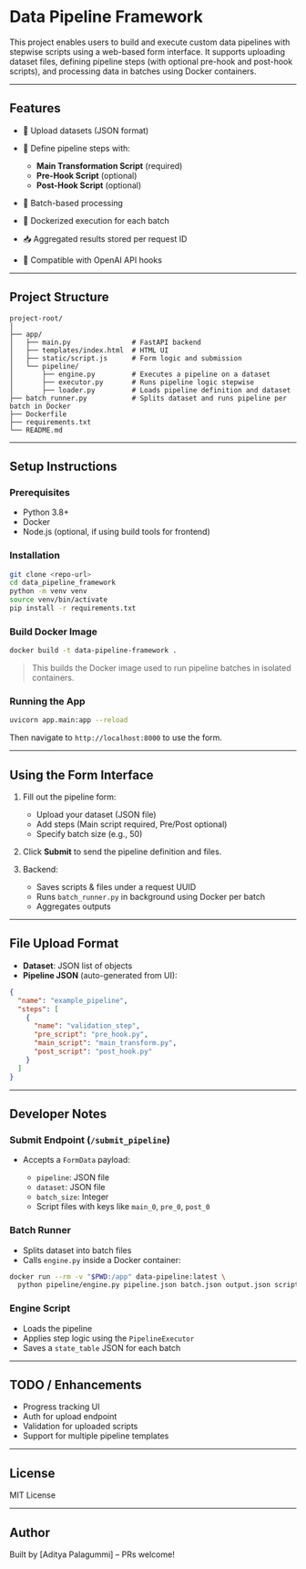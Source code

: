 # Data Pipeline Framework

This project enables users to build and execute custom data pipelines with stepwise scripts using a web-based form interface. It supports uploading dataset files, defining pipeline steps (with optional pre-hook and post-hook scripts), and processing data in batches using Docker containers.

---

## Features

* 📄 Upload datasets (JSON format)
* 🧩 Define pipeline steps with:

  * **Main Transformation Script** (required)
  * **Pre-Hook Script** (optional)
  * **Post-Hook Script** (optional)
* 🔄 Batch-based processing
* 🐳 Dockerized execution for each batch
* 📥 Aggregated results stored per request ID
* 🧠 Compatible with OpenAI API hooks

---

## Project Structure

```
project-root/
│
├── app/
│   ├── main.py               # FastAPI backend
│   ├── templates/index.html  # HTML UI
│   ├── static/script.js      # Form logic and submission
│   └── pipeline/
│       ├── engine.py         # Executes a pipeline on a dataset
│       ├── executor.py       # Runs pipeline logic stepwise
│       ├── loader.py         # Loads pipeline definition and dataset
├── batch_runner.py           # Splits dataset and runs pipeline per batch in Docker
├── Dockerfile
├── requirements.txt
└── README.md
```

---

## Setup Instructions

### Prerequisites

* Python 3.8+
* Docker
* Node.js (optional, if using build tools for frontend)

### Installation

```bash
git clone <repo-url>
cd data_pipeline_framework
python -m venv venv
source venv/bin/activate
pip install -r requirements.txt
```

### Build Docker Image

```bash
docker build -t data-pipeline-framework .
```

> This builds the Docker image used to run pipeline batches in isolated containers.

### Running the App

```bash
uvicorn app.main:app --reload
```

Then navigate to `http://localhost:8000` to use the form.

---

## Using the Form Interface

1. Fill out the pipeline form:

   * Upload your dataset (JSON file)
   * Add steps (Main script required, Pre/Post optional)
   * Specify batch size (e.g., 50)
2. Click **Submit** to send the pipeline definition and files.
3. Backend:

   * Saves scripts & files under a request UUID
   * Runs `batch_runner.py` in background using Docker per batch
   * Aggregates outputs

---

## File Upload Format

* **Dataset**: JSON list of objects
* **Pipeline JSON** (auto-generated from UI):

```json
{
  "name": "example_pipeline",
  "steps": [
    {
      "name": "validation_step",
      "pre_script": "pre_hook.py",
      "main_script": "main_transform.py",
      "post_script": "post_hook.py"
    }
  ]
}
```

---

## Developer Notes

### Submit Endpoint (`/submit_pipeline`)

* Accepts a `FormData` payload:

  * `pipeline`: JSON file
  * `dataset`: JSON file
  * `batch_size`: Integer
  * Script files with keys like `main_0`, `pre_0`, `post_0`

### Batch Runner

* Splits dataset into batch files
* Calls `engine.py` inside a Docker container:

```bash
docker run --rm -v "$PWD:/app" data-pipeline:latest \
  python pipeline/engine.py pipeline.json batch.json output.json scripts/
```

### Engine Script

* Loads the pipeline
* Applies step logic using the `PipelineExecutor`
* Saves a `state_table` JSON for each batch

---

## TODO / Enhancements

* Progress tracking UI
* Auth for upload endpoint
* Validation for uploaded scripts
* Support for multiple pipeline templates

---

## License

MIT License

---

## Author

Built by \[Aditya Palagummi] – PRs welcome!
